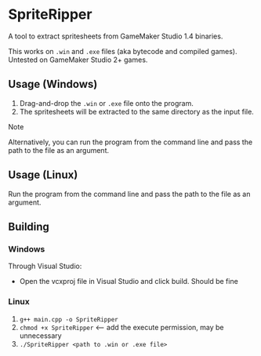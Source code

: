 # SpriteRipper

A tool to extract spritesheets from GameMaker Studio 1.4 binaries.

This works on `.win` and `.exe` files (aka bytecode and compiled games).
Untested on GameMaker Studio 2+ games.

## Usage (Windows)

1. Drag-and-drop the `.win` or `.exe` file onto the program.
 2. The spritesheets will be extracted to the same directory as the input file.

> [!NOTE]  
> Alternatively, you can run the program from the command line and pass the path to the file as an argument.


## Usage (Linux)
Run the program from the command line and pass the path to the file as an argument.


## Building

### Windows
Through Visual Studio:
- Open the vcxproj file in Visual Studio and click build. Should be fine

### Linux
1. `g++ main.cpp -o SpriteRipper`
2. `chmod +x SpriteRipper` <-- add the execute permission, may be unnecessary
3. `./SpriteRipper <path to .win or .exe file>`




